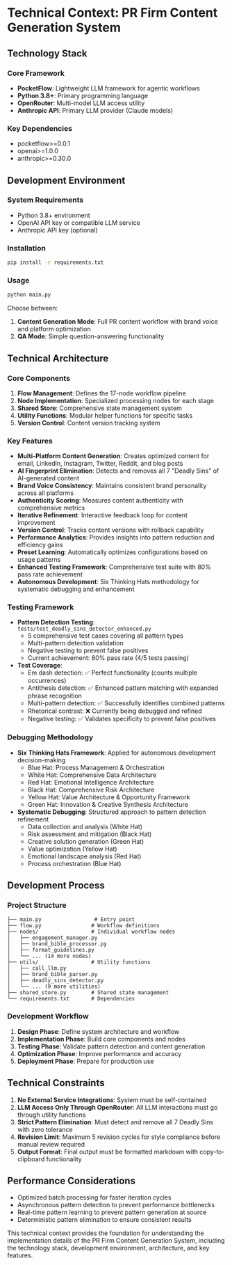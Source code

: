 # Technical Context: PR Firm Content Generation System

## Technology Stack

### Core Framework
- **PocketFlow**: Lightweight LLM framework for agentic workflows
- **Python 3.8+**: Primary programming language
- **OpenRouter**: Multi-model LLM access utility
- **Anthropic API**: Primary LLM provider (Claude models)

### Key Dependencies
- pocketflow>=0.0.1
- openai>=1.0.0
- anthropic>=0.30.0

## Development Environment

### System Requirements
- Python 3.8+ environment
- OpenAI API key or compatible LLM service
- Anthropic API key (optional)

### Installation
```bash
pip install -r requirements.txt
```

### Usage
```bash
python main.py
```

Choose between:
1. **Content Generation Mode**: Full PR content workflow with brand voice and platform optimization
2. **QA Mode**: Simple question-answering functionality

## Technical Architecture

### Core Components
1. **Flow Management**: Defines the 17-node workflow pipeline
2. **Node Implementation**: Specialized processing nodes for each stage
3. **Shared Store**: Comprehensive state management system
4. **Utility Functions**: Modular helper functions for specific tasks
5. **Version Control**: Content version tracking system

### Key Features
- **Multi-Platform Content Generation**: Creates optimized content for email, LinkedIn, Instagram, Twitter, Reddit, and blog posts
- **AI Fingerprint Elimination**: Detects and removes all 7 "Deadly Sins" of AI-generated content
- **Brand Voice Consistency**: Maintains consistent brand personality across all platforms
- **Authenticity Scoring**: Measures content authenticity with comprehensive metrics
- **Iterative Refinement**: Interactive feedback loop for content improvement
- **Version Control**: Tracks content versions with rollback capability
- **Performance Analytics**: Provides insights into pattern reduction and efficiency gains
- **Preset Learning**: Automatically optimizes configurations based on usage patterns
- **Enhanced Testing Framework**: Comprehensive test suite with 80% pass rate achievement
- **Autonomous Development**: Six Thinking Hats methodology for systematic debugging and enhancement

### Testing Framework
- **Pattern Detection Testing**: `tests/test_deadly_sins_detector_enhanced.py`
  - 5 comprehensive test cases covering all pattern types
  - Multi-pattern detection validation
  - Negative testing to prevent false positives
  - Current achievement: 80% pass rate (4/5 tests passing)
- **Test Coverage**:
  - Em dash detection: ✅ Perfect functionality (counts multiple occurrences)
  - Antithesis detection: ✅ Enhanced pattern matching with expanded phrase recognition
  - Multi-pattern detection: ✅ Successfully identifies combined patterns
  - Rhetorical contrast: ❌ Currently being debugged and refined
  - Negative testing: ✅ Validates specificity to prevent false positives

### Debugging Methodology
- **Six Thinking Hats Framework**: Applied for autonomous development decision-making
  - Blue Hat: Process Management & Orchestration
  - White Hat: Comprehensive Data Architecture
  - Red Hat: Emotional Intelligence Architecture
  - Black Hat: Comprehensive Risk Architecture
  - Yellow Hat: Value Architecture & Opportunity Framework
  - Green Hat: Innovation & Creative Synthesis Architecture
- **Systematic Debugging**: Structured approach to pattern detection refinement
  - Data collection and analysis (White Hat)
  - Risk assessment and mitigation (Black Hat)
  - Creative solution generation (Green Hat)
  - Value optimization (Yellow Hat)
  - Emotional landscape analysis (Red Hat)
  - Process orchestration (Blue Hat)

## Development Process

### Project Structure
```
├── main.py                 # Entry point
├── flow.py                # Workflow definitions
├── nodes/                 # Individual workflow nodes
│   ├── engagement_manager.py
│   ├── brand_bible_processor.py
│   ├── format_guidelines.py
│   └── ... (14 more nodes)
├── utils/                 # Utility functions
│   ├── call_llm.py
│   ├── brand_bible_parser.py
│   ├── deadly_sins_detector.py
│   └── ... (9 more utilities)
├── shared_store.py        # Shared state management
└── requirements.txt       # Dependencies
```

### Development Workflow
1. **Design Phase**: Define system architecture and workflow
2. **Implementation Phase**: Build core components and nodes
3. **Testing Phase**: Validate pattern detection and content generation
4. **Optimization Phase**: Improve performance and accuracy
5. **Deployment Phase**: Prepare for production use

## Technical Constraints

1. **No External Service Integrations**: System must be self-contained
2. **LLM Access Only Through OpenRouter**: All LLM interactions must go through utility functions
3. **Strict Pattern Elimination**: Must detect and remove all 7 Deadly Sins with zero tolerance
4. **Revision Limit**: Maximum 5 revision cycles for style compliance before manual review required
5. **Output Format**: Final output must be formatted markdown with copy-to-clipboard functionality

## Performance Considerations

- Optimized batch processing for faster iteration cycles
- Asynchronous pattern detection to prevent performance bottlenecks
- Real-time pattern learning to prevent pattern generation at source
- Deterministic pattern elimination to ensure consistent results

This technical context provides the foundation for understanding the implementation details of the PR Firm Content Generation System, including the technology stack, development environment, architecture, and key features.
